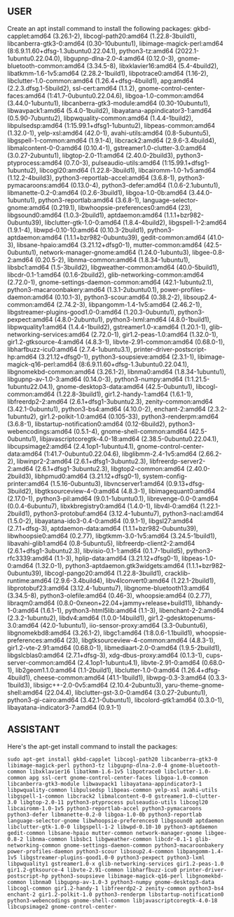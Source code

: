 ## USER
Create an apt install command to install the following packages:
gkbd-capplet:amd64 (3.26.1-2), libcogl-path20:amd64 (1.22.8-3build1), libcanberra-gtk3-0:amd64 (0.30-10ubuntu1), libimage-magick-perl:amd64 (8:6.9.11.60+dfsg-1.3ubuntu0.22.04.1), python3-tz:amd64 (2022.1-1ubuntu0.22.04.0), libgupnp-dlna-2.0-4:amd64 (0.12.0-3), gnome-bluetooth-common:amd64 (3.34.5-8), libxklavier16:amd64 (5.4-4build2), libatkmm-1.6-1v5:amd64 (2.28.2-1build1), libpotrace0:amd64 (1.16-2), libclutter-1.0-common:amd64 (1.26.4+dfsg-4build1), apg:amd64 (2.2.3.dfsg.1-5build2), ssl-cert:amd64 (1.1.2), gnome-control-center-faces:amd64 (1:41.7-0ubuntu0.22.04.6), libgoa-1.0-common:amd64 (3.44.0-1ubuntu1), libcanberra-gtk3-module:amd64 (0.30-10ubuntu1), libwavpack1:amd64 (5.4.0-1build2), libayatana-appindicator3-1:amd64 (0.5.90-7ubuntu2), libpwquality-common:amd64 (1.4.4-1build2), libpulsedsp:amd64 (1:15.99.1+dfsg1-1ubuntu2), libpeas-common:amd64 (1.32.0-1), yelp-xsl:amd64 (42.0-1), avahi-utils:amd64 (0.8-5ubuntu5), libgspell-1-common:amd64 (1.9.1-4), libcrack2:amd64 (2.9.6-3.4build4), libmalcontent-0-0:amd64 (0.10.4-1), gstreamer1.0-clutter-3.0:amd64 (3.0.27-2ubuntu1), libgtop-2.0-11:amd64 (2.40.0-2build3), python3-ptyprocess:amd64 (0.7.0-3), pulseaudio-utils:amd64 (1:15.99.1+dfsg1-1ubuntu2), libcogl20:amd64 (1.22.8-3build1), libcairomm-1.0-1v5:amd64 (1.12.2-4build3), python3-reportlab-accel:amd64 (3.6.8-1), python3-pymacaroons:amd64 (0.13.0-4), python3-defer:amd64 (1.0.6-2.1ubuntu1), libmanette-0.2-0:amd64 (0.2.6-3build1), libgoa-1.0-0b:amd64 (3.44.0-1ubuntu1), python3-reportlab:amd64 (3.6.8-1), language-selector-gnome:amd64 (0.219.1), libwhoopsie-preferences0:amd64 (23), libgsound0:amd64 (1.0.3-2build1), aptdaemon:amd64 (1.1.1+bzr982-0ubuntu39), libclutter-gtk-1.0-0:amd64 (1.8.4-4build2), libgspell-1-2:amd64 (1.9.1-4), libwpd-0.10-10:amd64 (0.10.3-2build1), python3-aptdaemon:amd64 (1.1.1+bzr982-0ubuntu39), gedit-common:amd64 (41.0-3), libsane-hpaio:amd64 (3.21.12+dfsg0-1), mutter-common:amd64 (42.5-0ubuntu1), network-manager-gnome:amd64 (1.24.0-1ubuntu3), libgee-0.8-2:amd64 (0.20.5-2), libnma-common:amd64 (1.8.34-1ubuntu1), libsbc1:amd64 (1.5-3build2), libgweather-common:amd64 (40.0-5build1), libcdr-0.1-1:amd64 (0.1.6-2build2), glib-networking-common:amd64 (2.72.0-1), gnome-settings-daemon-common:amd64 (42.1-1ubuntu2.1), python3-macaroonbakery:amd64 (1.3.1-2ubuntu0.1), power-profiles-daemon:amd64 (0.10.1-3), python3-scour:amd64 (0.38.2-2), libsoup2.4-common:amd64 (2.74.2-3), libpangomm-1.4-1v5:amd64 (2.46.2-1), libgstreamer-plugins-good1.0-0:amd64 (1.20.3-0ubuntu1), python3-pexpect:amd64 (4.8.0-2ubuntu1), python3-lxml:amd64 (4.8.0-1build1), libpwquality1:amd64 (1.4.4-1build2), gstreamer1.0-x:amd64 (1.20.1-1), glib-networking-services:amd64 (2.72.0-1), gir1.2-peas-1.0:amd64 (1.32.0-1), gir1.2-gtksource-4:amd64 (4.8.3-1), libvte-2.91-common:amd64 (0.68.0-1), libharfbuzz-icu0:amd64 (2.7.4-1ubuntu3.1), printer-driver-postscript-hp:amd64 (3.21.12+dfsg0-1), python3-soupsieve:amd64 (2.3.1-1), libimage-magick-q16-perl:amd64 (8:6.9.11.60+dfsg-1.3ubuntu0.22.04.1), libgnomekbd-common:amd64 (3.26.1-2), libnma0:amd64 (1.8.34-1ubuntu1), libgupnp-av-1.0-3:amd64 (0.14.0-3), python3-numpy:amd64 (1:1.21.5-1ubuntu22.04.1), gnome-desktop3-data:amd64 (42.5-0ubuntu1), libcogl-common:amd64 (1.22.8-3build1), gir1.2-handy-1:amd64 (1.6.1-1), libfreerdp2-2:amd64 (2.6.1+dfsg1-3ubuntu2.3), zenity-common:amd64 (3.42.1-0ubuntu1), python3-bs4:amd64 (4.10.0-2), enchant-2:amd64 (2.3.2-1ubuntu2), gir1.2-polkit-1.0:amd64 (0.105-33), python3-renderpm:amd64 (3.6.8-1), libstartup-notification0:amd64 (0.12-6build2), python3-webencodings:amd64 (0.5.1-4), gnome-shell-common:amd64 (42.5-0ubuntu1), libjavascriptcoregtk-4.0-18:amd64 (2.38.5-0ubuntu0.22.04.1), libcupsimage2:amd64 (2.4.1op1-1ubuntu4.1), gnome-control-center-data:amd64 (1:41.7-0ubuntu0.22.04.6), libglibmm-2.4-1v5:amd64 (2.66.2-2), libwinpr2-2:amd64 (2.6.1+dfsg1-3ubuntu2.3), libfreerdp-server2-2:amd64 (2.6.1+dfsg1-3ubuntu2.3), libgtop2-common:amd64 (2.40.0-2build3), libhpmud0:amd64 (3.21.12+dfsg0-1), system-config-printer:amd64 (1.5.16-0ubuntu3), libvncserver1:amd64 (0.9.13+dfsg-3build2), libgtksourceview-4-0:amd64 (4.8.3-1), libimagequant0:amd64 (2.17.0-1), python3-pil:amd64 (9.0.1-1ubuntu0.1), librevenge-0.0-0:amd64 (0.0.4-6ubuntu7), libxkbregistry0:amd64 (1.4.0-1), libv4l-0:amd64 (1.22.1-2build1), python3-protobuf:amd64 (3.12.4-1ubuntu7), python3-nacl:amd64 (1.5.0-2), libayatana-ido3-0.4-0:amd64 (0.9.1-1), libgsl27:amd64 (2.7.1+dfsg-3), aptdaemon-data:amd64 (1.1.1+bzr982-0ubuntu39), libwhoopsie0:amd64 (0.2.77), libgtkmm-3.0-1v5:amd64 (3.24.5-1build1), libavahi-glib1:amd64 (0.8-5ubuntu5), libfreerdp-client2-2:amd64 (2.6.1+dfsg1-3ubuntu2.3), libvisio-0.1-1:amd64 (0.1.7-1build5), python3-rfc3339:amd64 (1.1-3), hplip-data:amd64 (3.21.12+dfsg0-1), libpeas-1.0-0:amd64 (1.32.0-1), python3-aptdaemon.gtk3widgets:amd64 (1.1.1+bzr982-0ubuntu39), libcogl-pango20:amd64 (1.22.8-3build1), cracklib-runtime:amd64 (2.9.6-3.4build4), libv4lconvert0:amd64 (1.22.1-2build1), libprotobuf23:amd64 (3.12.4-1ubuntu7), libgnome-bluetooth13:amd64 (3.34.5-8), python3-olefile:amd64 (0.46-3), whoopsie:amd64 (0.2.77), libraqm0:amd64 (0.8.0-0xneon+22.04+jammy+release+build11), libhandy-1-0:amd64 (1.6.1-1), python3-html5lib:amd64 (1.1-3), libenchant-2-2:amd64 (2.3.2-1ubuntu2), libdv4:amd64 (1.0.0-14build1), gir1.2-gdesktopenums-3.0:amd64 (42.0-1ubuntu1), iio-sensor-proxy:amd64 (3.3-0ubuntu6), libgnomekbd8:amd64 (3.26.1-2), libgc1:amd64 (1:8.0.6-1.1build1), whoopsie-preferences:amd64 (23), libgtksourceview-4-common:amd64 (4.8.3-1), gir1.2-vte-2.91:amd64 (0.68.0-1), libmediaart-2.0-0:amd64 (1.9.5-2build1), libgslcblas0:amd64 (2.7.1+dfsg-3), xdg-dbus-proxy:amd64 (0.1.3-1), cups-server-common:amd64 (2.4.1op1-1ubuntu4.1), libvte-2.91-0:amd64 (0.68.0-1), lib2geom1.1.0:amd64 (1.1-2build1), libclutter-1.0-0:amd64 (1.26.4+dfsg-4build1), cheese-common:amd64 (41.1-1build1), libwpg-0.3-3:amd64 (0.3.3-1build3), libsigc++-2.0-0v5:amd64 (2.10.4-2ubuntu3), yaru-theme-gnome-shell:amd64 (22.04.4), libclutter-gst-3.0-0:amd64 (3.0.27-2ubuntu1), python3-gi-cairo:amd64 (3.42.1-0ubuntu1), libcolord-gtk1:amd64 (0.3.0-1), libayatana-indicator3-7:amd64 (0.9.1-1)

## ASSISTANT
Here's the apt-get install command to install the packages:

```
sudo apt-get install gkbd-capplet libcogl-path20 libcanberra-gtk3-0 libimage-magick-perl python3-tz libgupnp-dlna-2.0-4 gnome-bluetooth-common libxklavier16 libatkmm-1.6-1v5 libpotrace0 libclutter-1.0-common apg ssl-cert gnome-control-center-faces libgoa-1.0-common libcanberra-gtk3-module libwavpack1 libayatana-appindicator3-1 libpwquality-common libpulsedsp libpeas-common yelp-xsl avahi-utils libgspell-1-common libcrack2 libmalcontent-0-0 gstreamer1.0-clutter-3.0 libgtop-2.0-11 python3-ptyprocess pulseaudio-utils libcogl20 libcairomm-1.0-1v5 python3-reportlab-accel python3-pymacaroons python3-defer libmanette-0.2-0 libgoa-1.0-0b python3-reportlab language-selector-gnome libwhoopsie-preferences0 libgsound0 aptdaemon libclutter-gtk-1.0-0 libgspell-1-2 libwpd-0.10-10 python3-aptdaemon gedit-common libsane-hpaio mutter-common network-manager-gnome libgee-0.8-2 libnma-common libsbc1 libgweather-common libcdr-0.1-1 glib-networking-common gnome-settings-daemon-common python3-macaroonbakery power-profiles-daemon python3-scour libsoup2.4-common libpangomm-1.4-1v5 libgstreamer-plugins-good1.0-0 python3-pexpect python3-lxml libpwquality1 gstreamer1.0-x glib-networking-services gir1.2-peas-1.0 gir1.2-gtksource-4 libvte-2.91-common libharfbuzz-icu0 printer-driver-postscript-hp python3-soupsieve libimage-magick-q16-perl libgnomekbd-common libnma0 libgupnp-av-1.0-3 python3-numpy gnome-desktop3-data libcogl-common gir1.2-handy-1 libfreerdp2-2 zenity-common python3-bs4 enchant-2 gir1.2-polkit-1.0 python3-renderpm libstartup-notification0 python3-webencodings gnome-shell-common libjavascriptcoregtk-4.0-18 libcupsimage2 gnome-control-center-